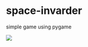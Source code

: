 # space-invarder
simple game using pygame

![](https://github.com/ferytell/space-invarder/blob/master/image.png)
